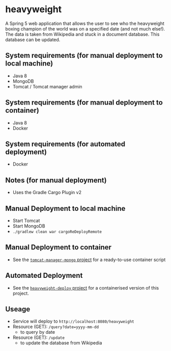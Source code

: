 # heavyweight
A Spring 5 web application that allows the user to see who the heavyweight boxing champion of the world was on a specified date (and not much else!). The data is taken from Wikipedia and stuck in a document database. This database can be updated.

## System requirements (for manual deployment to local machine)
* Java 8
* MongoDB
* Tomcat / Tomcat manager admin

## System requirements (for manual deployment to container)
* Java 8
* Docker

## System requirements (for automated deployment)
* Docker

## Notes (for manual deployment)
* Uses the Gradle Cargo Plugin v2

## Manual Deployment to local machine
* Start Tomcat
* Start MongoDB
* `./gradlew clean war cargoReDeployRemote`

## Manual Deployment to container
* See the [`tomcat-manager-mongo` project](https://github.com/edwinek/tomcat-manager-mongo) for a ready-to-use container script 

## Automated Deployment
* See the [`heavyweight-deploy` project](https://github.com/edwinek/heavyweight-deploy) for a containerised version of this project.

## Useage
* Service will deploy to `http://localhost:8080/heavyweight`
* Resource (GET): `/query?date=yyyy-mm-dd`
    * to query by date
* Resource (GET): `/update`
    * to update the database from Wikipedia
